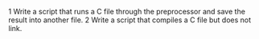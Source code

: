 1 Write a script that runs a C file through the preprocessor and save the result into another file.
2 Write a script that compiles a C file but does not link.
